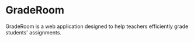 # GradeRoom
GradeRoom is a web application designed to help teachers efficiently grade students' assignments.
